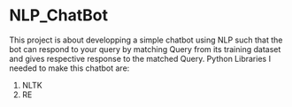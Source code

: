 # NLP_ChatBot
This project is about developping a simple chatbot using NLP such that the bot can respond to your query by matching Query from its training dataset and gives respective response to the matched Query.
Python Libraries I needed to make this chatbot are:
1. NLTK
2. RE
